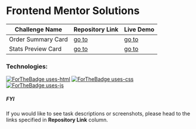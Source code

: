 # Frontend Mentor Solutions

|Challenge Name               |Repository Link                            | Live Demo                                                              |
|-----------------------------|-------------------------------------------| ---------------------------------------------------------------------- |
|Order Summary Card           |<a href="https://git.io/J1Czb">go to</a>   | <a href="https://fmok-order-summary-component.netlify.app/">go to</a>  |
|Stats Preview Card           |<a href="https://git.io/J1HSr">go to</a>   | <a href="https://fmok-stats-preview-card.netlify.app">go to</a>  |

### Technologies:
[![ForTheBadge uses-html](http://ForTheBadge.com/images/badges/uses-html.svg)](http://ForTheBadge.com)  [![ForTheBadge uses-css](http://ForTheBadge.com/images/badges/uses-css.svg)](http://ForTheBadge.com)  [![ForTheBadge uses-js](http://ForTheBadge.com/images/badges/uses-js.svg)](http://ForTheBadge.com)


##### FYI
If you would like to see task descriptions or screenshots, please head to the links specified in <b>Repository Link</b> column.
